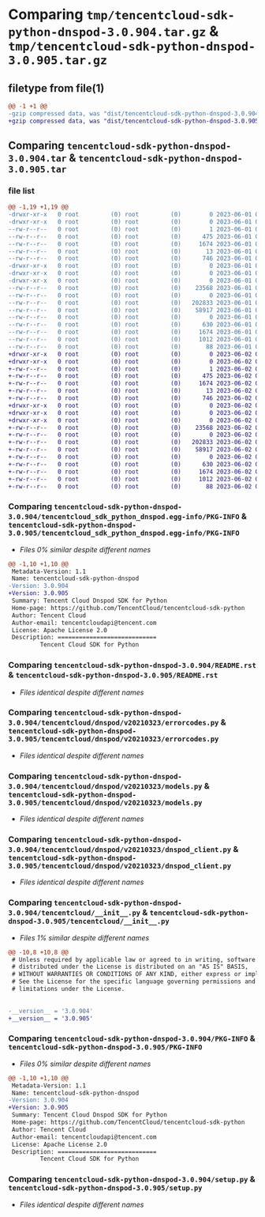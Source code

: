 # Comparing `tmp/tencentcloud-sdk-python-dnspod-3.0.904.tar.gz` & `tmp/tencentcloud-sdk-python-dnspod-3.0.905.tar.gz`

## filetype from file(1)

```diff
@@ -1 +1 @@
-gzip compressed data, was "dist/tencentcloud-sdk-python-dnspod-3.0.904.tar", last modified: Thu Jun  1 02:33:08 2023, max compression
+gzip compressed data, was "dist/tencentcloud-sdk-python-dnspod-3.0.905.tar", last modified: Fri Jun  2 00:27:04 2023, max compression
```

## Comparing `tencentcloud-sdk-python-dnspod-3.0.904.tar` & `tencentcloud-sdk-python-dnspod-3.0.905.tar`

### file list

```diff
@@ -1,19 +1,19 @@
-drwxr-xr-x   0 root         (0) root         (0)        0 2023-06-01 02:33:08.000000 tencentcloud-sdk-python-dnspod-3.0.904/
-drwxr-xr-x   0 root         (0) root         (0)        0 2023-06-01 02:33:08.000000 tencentcloud-sdk-python-dnspod-3.0.904/tencentcloud_sdk_python_dnspod.egg-info/
--rw-r--r--   0 root         (0) root         (0)        1 2023-06-01 02:33:08.000000 tencentcloud-sdk-python-dnspod-3.0.904/tencentcloud_sdk_python_dnspod.egg-info/dependency_links.txt
--rw-r--r--   0 root         (0) root         (0)      475 2023-06-01 02:33:08.000000 tencentcloud-sdk-python-dnspod-3.0.904/tencentcloud_sdk_python_dnspod.egg-info/SOURCES.txt
--rw-r--r--   0 root         (0) root         (0)     1674 2023-06-01 02:33:08.000000 tencentcloud-sdk-python-dnspod-3.0.904/tencentcloud_sdk_python_dnspod.egg-info/PKG-INFO
--rw-r--r--   0 root         (0) root         (0)       13 2023-06-01 02:33:08.000000 tencentcloud-sdk-python-dnspod-3.0.904/tencentcloud_sdk_python_dnspod.egg-info/top_level.txt
--rw-r--r--   0 root         (0) root         (0)      746 2023-06-01 02:33:08.000000 tencentcloud-sdk-python-dnspod-3.0.904/README.rst
-drwxr-xr-x   0 root         (0) root         (0)        0 2023-06-01 02:33:08.000000 tencentcloud-sdk-python-dnspod-3.0.904/tencentcloud/
-drwxr-xr-x   0 root         (0) root         (0)        0 2023-06-01 02:33:08.000000 tencentcloud-sdk-python-dnspod-3.0.904/tencentcloud/dnspod/
-drwxr-xr-x   0 root         (0) root         (0)        0 2023-06-01 02:33:08.000000 tencentcloud-sdk-python-dnspod-3.0.904/tencentcloud/dnspod/v20210323/
--rw-r--r--   0 root         (0) root         (0)    23568 2023-06-01 02:33:08.000000 tencentcloud-sdk-python-dnspod-3.0.904/tencentcloud/dnspod/v20210323/errorcodes.py
--rw-r--r--   0 root         (0) root         (0)        0 2023-06-01 02:33:08.000000 tencentcloud-sdk-python-dnspod-3.0.904/tencentcloud/dnspod/v20210323/__init__.py
--rw-r--r--   0 root         (0) root         (0)   202833 2023-06-01 02:33:08.000000 tencentcloud-sdk-python-dnspod-3.0.904/tencentcloud/dnspod/v20210323/models.py
--rw-r--r--   0 root         (0) root         (0)    58917 2023-06-01 02:33:08.000000 tencentcloud-sdk-python-dnspod-3.0.904/tencentcloud/dnspod/v20210323/dnspod_client.py
--rw-r--r--   0 root         (0) root         (0)        0 2023-06-01 02:33:08.000000 tencentcloud-sdk-python-dnspod-3.0.904/tencentcloud/dnspod/__init__.py
--rw-r--r--   0 root         (0) root         (0)      630 2023-06-01 02:33:08.000000 tencentcloud-sdk-python-dnspod-3.0.904/tencentcloud/__init__.py
--rw-r--r--   0 root         (0) root         (0)     1674 2023-06-01 02:33:08.000000 tencentcloud-sdk-python-dnspod-3.0.904/PKG-INFO
--rw-r--r--   0 root         (0) root         (0)     1012 2023-06-01 02:33:08.000000 tencentcloud-sdk-python-dnspod-3.0.904/setup.py
--rw-r--r--   0 root         (0) root         (0)       88 2023-06-01 02:33:08.000000 tencentcloud-sdk-python-dnspod-3.0.904/setup.cfg
+drwxr-xr-x   0 root         (0) root         (0)        0 2023-06-02 00:27:04.000000 tencentcloud-sdk-python-dnspod-3.0.905/
+drwxr-xr-x   0 root         (0) root         (0)        0 2023-06-02 00:27:04.000000 tencentcloud-sdk-python-dnspod-3.0.905/tencentcloud_sdk_python_dnspod.egg-info/
+-rw-r--r--   0 root         (0) root         (0)        1 2023-06-02 00:27:04.000000 tencentcloud-sdk-python-dnspod-3.0.905/tencentcloud_sdk_python_dnspod.egg-info/dependency_links.txt
+-rw-r--r--   0 root         (0) root         (0)      475 2023-06-02 00:27:04.000000 tencentcloud-sdk-python-dnspod-3.0.905/tencentcloud_sdk_python_dnspod.egg-info/SOURCES.txt
+-rw-r--r--   0 root         (0) root         (0)     1674 2023-06-02 00:27:04.000000 tencentcloud-sdk-python-dnspod-3.0.905/tencentcloud_sdk_python_dnspod.egg-info/PKG-INFO
+-rw-r--r--   0 root         (0) root         (0)       13 2023-06-02 00:27:04.000000 tencentcloud-sdk-python-dnspod-3.0.905/tencentcloud_sdk_python_dnspod.egg-info/top_level.txt
+-rw-r--r--   0 root         (0) root         (0)      746 2023-06-02 00:27:04.000000 tencentcloud-sdk-python-dnspod-3.0.905/README.rst
+drwxr-xr-x   0 root         (0) root         (0)        0 2023-06-02 00:27:04.000000 tencentcloud-sdk-python-dnspod-3.0.905/tencentcloud/
+drwxr-xr-x   0 root         (0) root         (0)        0 2023-06-02 00:27:04.000000 tencentcloud-sdk-python-dnspod-3.0.905/tencentcloud/dnspod/
+drwxr-xr-x   0 root         (0) root         (0)        0 2023-06-02 00:27:04.000000 tencentcloud-sdk-python-dnspod-3.0.905/tencentcloud/dnspod/v20210323/
+-rw-r--r--   0 root         (0) root         (0)    23568 2023-06-02 00:27:04.000000 tencentcloud-sdk-python-dnspod-3.0.905/tencentcloud/dnspod/v20210323/errorcodes.py
+-rw-r--r--   0 root         (0) root         (0)        0 2023-06-02 00:27:04.000000 tencentcloud-sdk-python-dnspod-3.0.905/tencentcloud/dnspod/v20210323/__init__.py
+-rw-r--r--   0 root         (0) root         (0)   202833 2023-06-02 00:27:04.000000 tencentcloud-sdk-python-dnspod-3.0.905/tencentcloud/dnspod/v20210323/models.py
+-rw-r--r--   0 root         (0) root         (0)    58917 2023-06-02 00:27:04.000000 tencentcloud-sdk-python-dnspod-3.0.905/tencentcloud/dnspod/v20210323/dnspod_client.py
+-rw-r--r--   0 root         (0) root         (0)        0 2023-06-02 00:27:04.000000 tencentcloud-sdk-python-dnspod-3.0.905/tencentcloud/dnspod/__init__.py
+-rw-r--r--   0 root         (0) root         (0)      630 2023-06-02 00:27:04.000000 tencentcloud-sdk-python-dnspod-3.0.905/tencentcloud/__init__.py
+-rw-r--r--   0 root         (0) root         (0)     1674 2023-06-02 00:27:04.000000 tencentcloud-sdk-python-dnspod-3.0.905/PKG-INFO
+-rw-r--r--   0 root         (0) root         (0)     1012 2023-06-02 00:27:04.000000 tencentcloud-sdk-python-dnspod-3.0.905/setup.py
+-rw-r--r--   0 root         (0) root         (0)       88 2023-06-02 00:27:04.000000 tencentcloud-sdk-python-dnspod-3.0.905/setup.cfg
```

### Comparing `tencentcloud-sdk-python-dnspod-3.0.904/tencentcloud_sdk_python_dnspod.egg-info/PKG-INFO` & `tencentcloud-sdk-python-dnspod-3.0.905/tencentcloud_sdk_python_dnspod.egg-info/PKG-INFO`

 * *Files 0% similar despite different names*

```diff
@@ -1,10 +1,10 @@
 Metadata-Version: 1.1
 Name: tencentcloud-sdk-python-dnspod
-Version: 3.0.904
+Version: 3.0.905
 Summary: Tencent Cloud Dnspod SDK for Python
 Home-page: https://github.com/TencentCloud/tencentcloud-sdk-python
 Author: Tencent Cloud
 Author-email: tencentcloudapi@tencent.com
 License: Apache License 2.0
 Description: ============================
         Tencent Cloud SDK for Python
```

### Comparing `tencentcloud-sdk-python-dnspod-3.0.904/README.rst` & `tencentcloud-sdk-python-dnspod-3.0.905/README.rst`

 * *Files identical despite different names*

### Comparing `tencentcloud-sdk-python-dnspod-3.0.904/tencentcloud/dnspod/v20210323/errorcodes.py` & `tencentcloud-sdk-python-dnspod-3.0.905/tencentcloud/dnspod/v20210323/errorcodes.py`

 * *Files identical despite different names*

### Comparing `tencentcloud-sdk-python-dnspod-3.0.904/tencentcloud/dnspod/v20210323/models.py` & `tencentcloud-sdk-python-dnspod-3.0.905/tencentcloud/dnspod/v20210323/models.py`

 * *Files identical despite different names*

### Comparing `tencentcloud-sdk-python-dnspod-3.0.904/tencentcloud/dnspod/v20210323/dnspod_client.py` & `tencentcloud-sdk-python-dnspod-3.0.905/tencentcloud/dnspod/v20210323/dnspod_client.py`

 * *Files identical despite different names*

### Comparing `tencentcloud-sdk-python-dnspod-3.0.904/tencentcloud/__init__.py` & `tencentcloud-sdk-python-dnspod-3.0.905/tencentcloud/__init__.py`

 * *Files 1% similar despite different names*

```diff
@@ -10,8 +10,8 @@
 # Unless required by applicable law or agreed to in writing, software
 # distributed under the License is distributed on an "AS IS" BASIS,
 # WITHOUT WARRANTIES OR CONDITIONS OF ANY KIND, either express or implied.
 # See the License for the specific language governing permissions and
 # limitations under the License.
 
 
-__version__ = '3.0.904'
+__version__ = '3.0.905'
```

### Comparing `tencentcloud-sdk-python-dnspod-3.0.904/PKG-INFO` & `tencentcloud-sdk-python-dnspod-3.0.905/PKG-INFO`

 * *Files 0% similar despite different names*

```diff
@@ -1,10 +1,10 @@
 Metadata-Version: 1.1
 Name: tencentcloud-sdk-python-dnspod
-Version: 3.0.904
+Version: 3.0.905
 Summary: Tencent Cloud Dnspod SDK for Python
 Home-page: https://github.com/TencentCloud/tencentcloud-sdk-python
 Author: Tencent Cloud
 Author-email: tencentcloudapi@tencent.com
 License: Apache License 2.0
 Description: ============================
         Tencent Cloud SDK for Python
```

### Comparing `tencentcloud-sdk-python-dnspod-3.0.904/setup.py` & `tencentcloud-sdk-python-dnspod-3.0.905/setup.py`

 * *Files identical despite different names*

